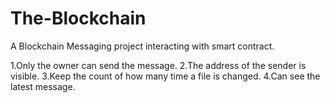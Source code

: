 # The-Blockchain
A Blockchain Messaging project interacting with smart contract.

1.Only the owner can send the message.
2.The address of the sender is visible.
3.Keep the count of how many time a file is changed.
4.Can see the latest message.


